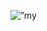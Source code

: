 
<p align=”center”>
<img width=”200" height=”200" src=”![Inoke Nakacia (1000 x 300 px)](https://user-images.githubusercontent.com/55421987/141046615-ae96e1fb-e21d-44b3-8206-9641ec54d1c6.png)" alt=”my banner”>

</p>
